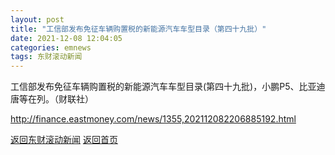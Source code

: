 ```yaml
---
layout: post
title: "工信部发布免征车辆购置税的新能源汽车车型目录（第四十九批）"
date: 2021-12-08 12:04:05
categories: emnews
tags: 东财滚动新闻
---
```


工信部发布免征车辆购置税的新能源汽车车型目录(第四十九批)，小鹏P5、比亚迪唐等在列。（财联社）

<http://finance.eastmoney.com/news/1355,202112082206885192.html>

[返回东财滚动新闻](../emnews/)
[返回首页](../)